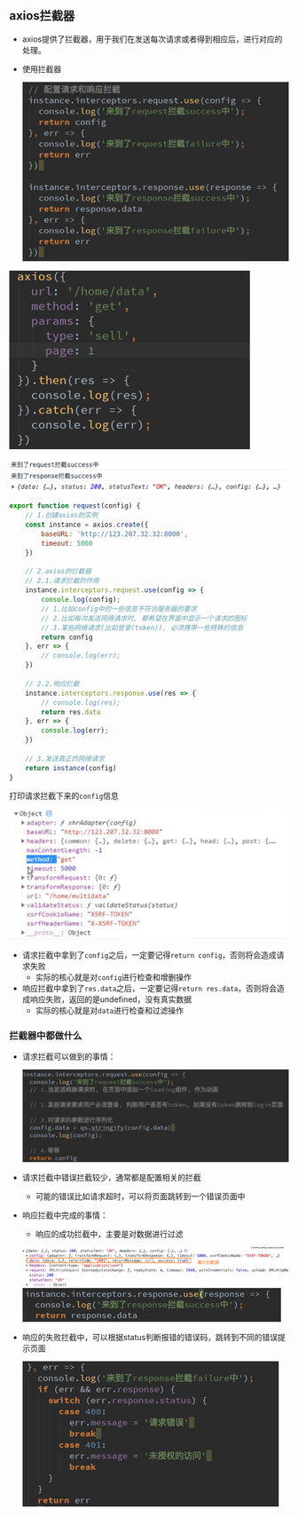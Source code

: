 ## axios拦截器

- axios提供了拦截器，用于我们在发送每次请求或者得到相应后，进行对应的处理。

- 使用拦截器

  ![image-20210910152412614](images\image-20210910152412614.png)

![image-20210910152449827](images\image-20210910152449827.png)

![image-20210910152529332](images\image-20210910152529332.png)

```js
export function request(config) {
    // 1.创建axios的实例
    const instance = axios.create({
        baseURL: 'http://123.207.32.32:8000',
        timeout: 5000
    })

    // 2.axios的拦截器
    // 2.1.请求拦截的作用
    instance.interceptors.request.use(config => {
        console.log(config);
        // 1.比如config中的一些信息不符合服务器的要求
        // 2.比如每次发送网络请求时, 都希望在界面中显示一个请求的图标
        // 3.某些网络请求(比如登录(token)), 必须携带一些特殊的信息
        return config
    }, err => {
        // console.log(err);
    })

    // 2.2.响应拦截
    instance.interceptors.response.use(res => {
        // console.log(res);
        return res.data
    }, err => {
        console.log(err);
    })

    // 3.发送真正的网络请求
    return instance(config)
}
```

打印请求拦截下来的`config`信息

![image-20241024104432241](images\image-20241024104432241.png)

- 请求拦截中拿到了`config`之后，一定要记得`return config`，否则将会造成请求失败
  - 实际的核心就是对`config`进行检查和增删操作
- 响应拦截中拿到了`res.data`之后，一定要记得`return res.data`，否则将会造成响应失败，返回的是undefined，没有真实数据
  - 实际的核心就是对`data`进行检查和过滤操作

### 拦截器中都做什么

- 请求拦截可以做到的事情：

  ![image-20210910152628669](images\image-20210910152628669.png)

- 请求拦截中错误拦截较少，通常都是配置相关的拦截

  - 可能的错误比如请求超时，可以将页面跳转到一个错误页面中

- 响应拦截中完成的事情：

  - 响应的成功拦截中，主要是对数据进行过滤

  ![image-20210910152858098](images\image-20210910152858098.png)
  ![image-20210910152937457](images\image-20210910152937457.png)

- 响应的失败拦截中，可以根据status判断报错的错误码，跳转到不同的错误提示页面

  ![image-20210910153006586](images\image-20210910153006586.png)